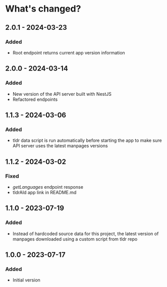 # What's changed?

## 2.0.1 - 2024-03-23

### Added

- Root endpoint returns current app version information

## 2.0.0 - 2024-03-14

### Added

- New version of the API server built with NestJS
- Refactored endpoints

## 1.1.3 - 2024-03-06

### Added

- tldr data script is run automatically before starting the app to make sure API server uses the latest manpages versions

## 1.1.2 - 2024-03-02

### Fixed

- _getLanguages_ endpoint response
- tldrAId app link in README.md

## 1.1.0 - 2023-07-19

### Added

- Instead of hardcoded source data for this project, the latest version of manpages downloaded using a custom script from tldr repo

## 1.0.0 - 2023-07-17

### Added

- Initial version
